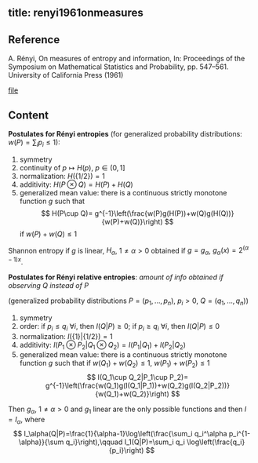 title: renyi1961onmeasures
---
## Reference

A. Rényi, On measures of entropy and information, In: Proceedings of the Symposium on Mathematical Statistics and Probability, pp. 547–561. University of
California Press (1961) 


[file](renyi1961onmeasures/renyi1961onmeasures.pdf)

## Content

**Postulates for Rényi entropies** (for generalized probability distributions: $w(P)=\sum_i p_i\le 1$):
 
1. symmetry
1. continuity of $p\mapsto H({p})$, $p\in (0, 1]$
1. normalization:  $H(\{1/2\})=1$
1. additivity: $H(P\otimes Q)=H(P)+H(Q)$
1. generalized mean value: there is a continuous strictly monotone function $g$ such that 
$$
H(P\cup Q)= g^{-1}\left(\frac{w(P)g(H(P))+w(Q)g(H(Q))}{w(P)+w(Q)}\right)
$$
if $w(P)+w(Q)\le 1$

Shannon entropy if $g$ is linear, $H_\alpha$, $1\ne \alpha>0$ obtained if $g=g_\alpha$, $g_\alpha(x)=2^{(\alpha-1)x}$.

**Postulates for Rényi relative entropies**:  *amount of info obtained if observing $Q$ instead of $P$*

(generalized probability distributions $P=(p_1,\dots,p_n)$, $p_i>0$, $Q=(q_1,\dots, q_n)$)

1. symmetry
2. order: if $p_i\le q_i$ $\forall i$, then $I(Q|P)\ge 0$; if $p_i\ge q_i$ $\forall i$, then $I(Q|P)\le 0$
1. normalization: $I(\{1\}|\{1/2\})=1$
1. additivity: $I(P_1\otimes P_2| Q_1\otimes Q_2)=I(P_1|Q_1)+ I(P_2|Q_2)$
1. generalized mean value: there is a continuous strictly monotone function $g$ such that if $w(Q_1)+w(Q_2)\le1$, $w(P_1)+w(P_2)\le 1$
$$
I(Q_1\cup Q_2|P_1\cup P_2)= g^{-1}\left(\frac{w(Q_1)g(I(Q_1|P_1))+w(Q_2)g(I(Q_2|P_2))}{w(Q_1)+w(Q_2)}\right)
$$

Then $g_\alpha$, $1\ne \alpha>0$  and $g_1$ linear are the only possible functions and then $I=I_\alpha$,  where
$$
I_\alpha(Q|P)=\frac{1}{\alpha-1}\log\left(\frac{\sum_i q_i^\alpha p_i^{1-\alpha}}{\sum q_i}\right),\qquad I_1(Q|P)=\sum_i q_i \log\left(\frac{q_i}{p_i}\right)
$$